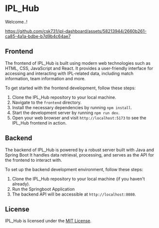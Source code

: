 # IPL_Hub

Welcome..!

https://github.com/csk731/ipl-dashboard/assets/58213944/2660b261-ca85-4a1a-bdbe-b7d9b4c64ae7


## Frontend

The frontend of IPL_Hub is built using modern web technologies such as HTML, CSS, JavaScript and React. It provides a user-friendly interface for accessing and interacting with IPL-related data, including match information, team information and more.

To get started with the frontend development, follow these steps:

1. Clone the IPL_Hub repository to your local machine.
2. Navigate to the `frontend` directory.
3. Install the necessary dependencies by running `npm install`.
4. Start the development server by running `npm run dev`.
5. Open your web browser and visit `http://localhost:5173` to see the IPL_Hub frontend in action.

## Backend

The backend of IPL_Hub is powered by a robust server built with Java and Spring Boot It handles data retrieval, processing, and serves as the API for the frontend to interact with.

To set up the backend development environment, follow these steps:

1. Clone the IPL_Hub repository to your local machine (if you haven't already).
2. Run the Springboot Application
3. The backend API will be accessible at `http://localhost:8080`.

## License

IPL_Hub is licensed under the [MIT License](LICENSE).
